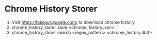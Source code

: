 # Chrome History Storer
1. Visit https://takeout.google.com/ to download chrome history.
2. chrome_history_storer store <chrome_history.json>
3. chrome_history_storer search <regex_pattern> <chrome_history.db3>